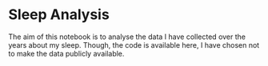 # Sleep Analysis

The aim of this notebook is to analyse the data I have collected over the years about my sleep. Though, the code is available here, I have chosen not to make the data publicly available.
